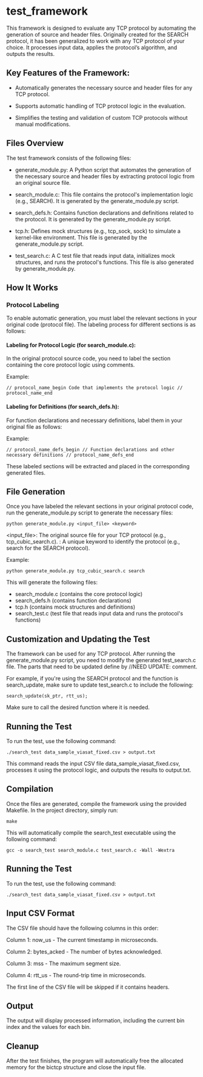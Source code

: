 # test_framework

This framework is designed to evaluate any TCP protocol by automating the generation of source and header files. Originally created for the SEARCH protocol, it has been generalized to work with any TCP protocol of your choice. It processes input data, applies the protocol’s algorithm, and outputs the results.

## Key Features of the Framework:

- Automatically generates the necessary source and header files for any TCP protocol.

- Supports automatic handling of TCP protocol logic in the evaluation.

- Simplifies the testing and validation of custom TCP protocols without manual modifications.


## Files Overview
The test framework consists of the following files:

- generate_module.py: A Python script that automates the generation of the necessary source and header files by extracting protocol logic from an original source file.

- search_module.c: This file contains the protocol's implementation logic (e.g., SEARCH). It is generated by the generate_module.py script.

- search_defs.h: Contains function declarations and definitions related to the protocol. It is generated by the generate_module.py script.

- tcp.h: Defines mock structures (e.g., tcp_sock, sock) to simulate a kernel-like environment. This file is generated by the generate_module.py script.

- test_search.c: A C test file that reads input data, initializes mock structures, and runs the protocol's functions. This file is also generated by generate_module.py.

## How It Works

### Protocol Labeling

To enable automatic generation, you must label the relevant sections in your original code (protocol file). The labeling process for different sections is as follows:

#### Labeling for Protocol Logic (for search_module.c):

In the original protocol source code, you need to label the section containing the core protocol logic using comments.

Example:

`// protocol_name_begin
  Code that implements the protocol logic
// protocol_name_end`

#### Labeling for Definitions (for search_defs.h):

For function declarations and necessary definitions, label them in your original file as follows:

Example:

`// protocol_name_defs_begin
// Function declarations and other necessary definitions
// protocol_name_defs_end`

These labeled sections will be extracted and placed in the corresponding generated files.


## File Generation

Once you have labeled the relevant sections in your original protocol code, run the generate_module.py script to generate the necessary files:


`python generate_module.py <input_file> <keyword>`

<input_file>: The original source file for your TCP protocol (e.g., tcp_cubic_search.c).
<keyword>: A unique keyword to identify the protocol (e.g., search for the SEARCH protocol).

Example:

`python generate_module.py tcp_cubic_search.c search`

This will generate the following files:

- search_module.c (contains the core protocol logic)
- search_defs.h (contains function declarations)
- tcp.h (contains mock structures and definitions)
- search_test.c (test file that reads input data and runs the protocol's functions)

## Customization and Updating the Test

The framework can be used for any TCP protocol. After running the generate_module.py script, you need to modify the generated test_search.c file. The parts that need to be updated define by //NEED UPDATE: comment.

For example, if you're using the SEARCH protocol and the function is search_update, make sure to update test_search.c to include the following:

`search_update(sk_ptr, rtt_us);`

Make sure to call the desired function where it is needed.

## Running the Test
To run the test, use the following command:

`./search_test data_sample_viasat_fixed.csv > output.txt`

This command reads the input CSV file data_sample_viasat_fixed.csv, processes it using the protocol logic, and outputs the results to output.txt.

## Compilation

Once the files are generated, compile the framework using the provided Makefile. In the project directory, simply run:

`make`

This will automatically compile the search_test executable using the following command:

`gcc -o search_test search_module.c test_search.c -Wall -Wextra`

## Running the Test

To run the test, use the following command:

`./search_test data_sample_viasat_fixed.csv > output.txt`

## Input CSV Format
The CSV file should have the following columns in this order:

Column 1: now_us - The current timestamp in microseconds.

Column 2: bytes_acked - The number of bytes acknowledged.

Column 3: mss - The maximum segment size.

Column 4: rtt_us - The round-trip time in microseconds.

The first line of the CSV file will be skipped if it contains headers.

## Output
The output will display processed information, including the current bin index and the values for each bin.

## Cleanup
After the test finishes, the program will automatically free the allocated memory for the bictcp structure and close the input file.




